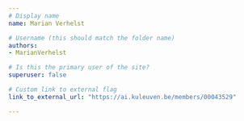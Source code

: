 ```yaml
---
# Display name
name: Marian Verhelst

# Username (this should match the folder name)
authors:
- MarianVerhelst

# Is this the primary user of the site?
superuser: false

# Custom link to external flag
link_to_external_url: "https://ai.kuleuven.be/members/00043529"

---
```


